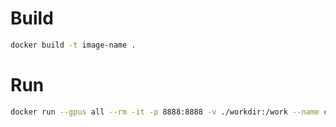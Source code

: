 # Build
``` sh
docker build -t image-name .
```
# Run
``` sh
docker run --gpus all --rm -it -p 8888:8888 -v ./workdir:/work --name container-name image-name
```
